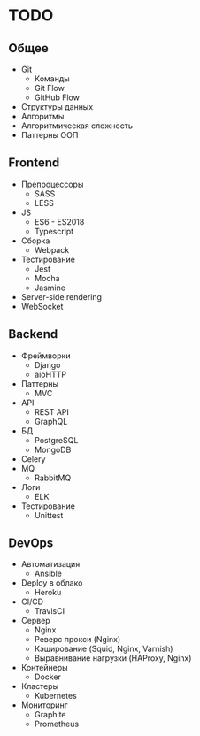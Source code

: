 # TODO

## Общее

- Git
    - Команды
    - Git Flow
    - GitHub Flow
- Структуры данных
- Алгоритмы
- Алгоритмическая сложность
- Паттерны ООП



## Frontend

- Препроцессоры
    - SASS
    - LESS
- JS
    - ES6 - ES2018
    - Typescript
- Сборка
    - Webpack
- Тестирование
    - Jest
    - Mocha
    - Jasmine
- Server-side rendering
- WebSocket



## Backend

- Фреймворки
    - Django
    - aioHTTP
- Паттерны
    - MVC
- API
    - REST API
    - GraphQL
- БД
    - PostgreSQL
    - MongoDB
- Celery
- MQ
    - RabbitMQ
- Логи
    - ELK
- Тестирование
    - Unittest



## DevOps

- Автоматизация
    - Ansible
- Deploy в облако
    - Heroku
- CI/CD
    - TravisCI
- Сервер
    - Nginx
    - Реверс прокси (Nginx)
    - Кэширование (Squid, Nginx, Varnish)
    - Выравнивание нагрузки (HAProxy, Nginx)
- Контейнеры
    - Docker
- Кластеры
    - Kubernetes
- Мониторинг
    - Graphite
    - Prometheus
